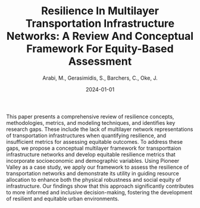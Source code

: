 ﻿---
title: "Resilience In Multilayer Transportation Infrastructure Networks: A Review And Conceptual Framework For Equity-Based Assessment"
author: Arabi, M., Gerasimidis, S., Barchers, C., Oke, J.
status: Published
type: journal
citation: "<em>Sustainable and Resilient Infrastructure</em>, <b>0</b>(0)"
comments: no
doi: 10.1080/23789689.2024.2344909
date: 2024-01-01
---

This paper presents a comprehensive review of resilience concepts, methodologies, metrics, and modeling techniques, and identifies key research gaps. These include the lack of multilayer network representations of transportation infrastructures when quantifying resilience, and insufficient metrics for assessing equitable outcomes. To address these gaps, we propose a conceptual multilayer framework for transporttaion infrastructure networks and develop equitable resilience metrics that incorporate socioeconomic and demographic variables. Using Pioneer Valley as a case study, we apply our framework to assess the resilience of transportation networks and demonstrate its utility in guiding resource allocation to enhance both the physical robustness and social equity of infrastructure. Our findings show that this approach significantly contributes to more informed and inclusive decision-making, fostering the development of resilient and equitable urban environments.
